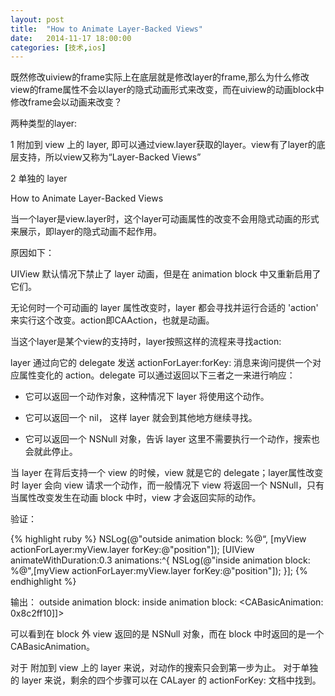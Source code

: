 ```yaml
---
layout: post
title:  "How to Animate Layer-Backed Views"
date:   2014-11-17 18:00:00
categories: [技术,ios]
---
```


既然修改uiview的frame实际上在底层就是修改layer的frame,那么为什么修改view的frame属性不会以layer的隐式动画形式来改变，而在uiview的动画block中修改frame会以动画来改变？

两种类型的layer:

1 附加到 view 上的 layer, 即可以通过view.layer获取的layer。view有了layer的底层支持，所以view又称为“Layer-Backed Views”

2 单独的 layer

How to Animate Layer-Backed Views

当一个layer是view.layer时，这个layer可动画属性的改变不会用隐式动画的形式来展示，即layer的隐式动画不起作用。

原因如下：

UIView 默认情况下禁止了 layer 动画，但是在 animation block 中又重新启用了它们。

无论何时一个可动画的 layer 属性改变时，layer 都会寻找并运行合适的 'action' 来实行这个改变。action即CAAction，也就是动画。

当这个layer是某个view的支持时，layer按照这样的流程来寻找action:

layer 通过向它的 delegate 发送 actionForLayer:forKey: 消息来询问提供一个对应属性变化的 action。delegate 可以通过返回以下三者之一来进行响应：

* 它可以返回一个动作对象，这种情况下 layer 将使用这个动作。

* 它可以返回一个 nil， 这样 layer 就会到其他地方继续寻找。

* 它可以返回一个 NSNull 对象，告诉 layer 这里不需要执行一个动作，搜索也会就此停止。

当 layer 在背后支持一个 view 的时候，view 就是它的 delegate；layer属性改变时 layer 会向 view 请求一个动作，而一般情况下 view 将返回一个 NSNull，只有当属性改变发生在动画 block 中时，view 才会返回实际的动作。

验证：

{% highlight ruby %}
NSLog(@"outside animation block: %@“, [myView actionForLayer:myView.layer forKey:@"position"]);
[UIView animateWithDuration:0.3 animations:^{
        NSLog(@"inside animation block: %@",[myView actionForLayer:myView.layer forKey:@"position"]);
}];
{% endhighlight %}

输出：
outside animation block: <null>
inside animation block: <CABasicAnimation: 0x8c2ff10]]>

可以看到在 block 外 view 返回的是 NSNull 对象，而在 block 中时返回的是一个 CABasicAnimation。

对于 附加到 view 上的 layer 来说，对动作的搜索只会到第一步为止。
对于单独的 layer 来说，剩余的四个步骤可以在 CALayer 的 actionForKey: 文档中找到。

